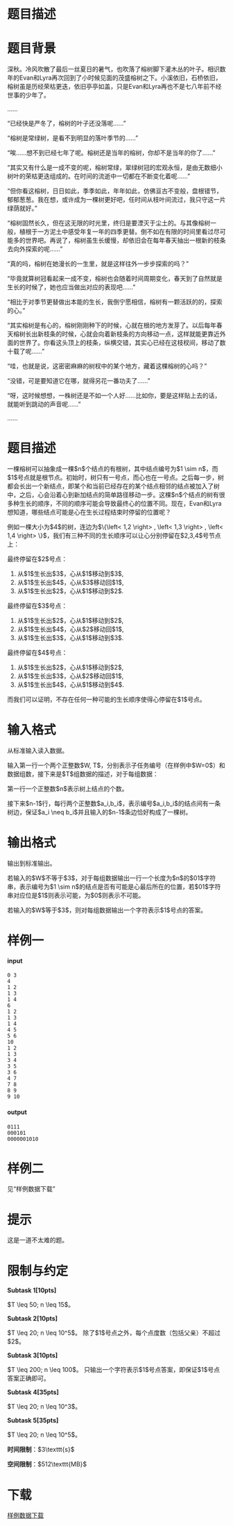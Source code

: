 # 题目描述


# 题目背景


<p>深秋。冷风吹散了最后一丝夏日的暑气，也吹落了榕树脚下灌木丛的叶子。相识数年的Evan和Lyra再次回到了小时候见面的茂盛榕树之下。小溪依旧，石桥依旧，榕树虽是历经荣枯更迭，依旧亭亭如盖，只是Evan和Lyra再也不是七八年前不经世事的少年了。</p>
<p>……</p>
<p>“已经快是严冬了，榕树的叶子还没落呢……”</p>
<p>“榕树是常绿树，是看不到明显的落叶季节的……”</p>
<p>“唉……想不到已经七年了呢。榕树还是当年的榕树，你却不是当年的你了……”</p>
<p>“其实又有什么是一成不变的呢，榕树常绿，翠绿树冠的宏观永恒，是由无数细小树叶的荣枯更迭组成的。在时间的流逝中一切都在不断变化着呢……”</p>
<p>“但你看这榕树，日日如此，季季如此，年年如此，仿佛亘古不变般，盘根错节，郁郁葱葱。我在想，或许成为一棵树更好吧，任时间从枝叶间流过，我只守这一片绿荫就好。”</p>
<p>“榕树固然长久，但在这无限的时光里，终归是要湮灭于尘土的。与其像榕树一般，植根于一方泥土中感受年复一年的四季更替。倒不如在有限的时间里看过尽可能多的世界吧。再说了，榕树虽生长缓慢，却依旧会在每年春天抽出一根新的枝条去向外探索的呢……”</p>
<p>“真的吗，榕树在她漫长的一生里，就是这样往外一步步探索的吗？”</p>
<p>“毕竟就算树冠看起来一成不变，榕树也会随着时间周期变化，春天到了自然就是生长的时候了，她也应当做出对应的表现吧……”</p>
<p>“相比于对季节更替做出本能的生长，我倒宁愿相信，榕树有一颗活跃的的，探索的心。”</p>
<p>“其实榕树是有心的，榕树刚刚种下的时候，心就在根的地方发芽了。以后每年春天榕树长出新枝条的时候，心就会向着新枝条的方向移动一点，这样就能更靠近外面的世界了。你看这头顶上的枝条，纵横交错，其实心已经在这枝杈间，移动了数十载了呢……”</p>
<p>“哇，也就是说，这密密麻麻的树杈中的某个地方，藏着这棵榕树的心吗？”</p>
<p>“没错，可是要知道它在哪，就得另花一番功夫了……”</p>
<p>“呀，这时候想想，一株树还是不如一个人好……比如你，要是这样贴上去的话，就能听到跳动的声音呢……”</p>
<p>……</p>

# 题目描述


<p>一棵榕树可以抽象成一棵$n$个结点的有根树，其中结点编号为$1 \sim n$，而$1$号点就是根节点。初始时，树只有一号点，而心也在一号点。之后每一步，树都会长出一个新结点，即某个和当前已经存在的某个结点相邻的结点被加入了树中，之后，心会沿着心到新加结点的简单路径移动一步。这棵$n$个结点的树有很多种生长的顺序，不同的顺序可能会导致最终心的位置不同。现在，Evan和Lyra想知道，哪些结点可能是心在生长过程结束时停留的位置呢？</p>
<p>例如一棵大小为$4$的树，连边为$\{\left&lt; 1,2 \right&gt; , \left&lt; 1,3 \right&gt; , \left&lt; 1,4 \right&gt; \}$，我们有三种不同的生长顺序可以让心分别停留在$2,3,4$号节点上：</p>
<p>最终停留在$2$号点：</p>
<ol><li>从$1$生长出$3$，心从$1$移动到$3$,</li>
<li>从$1$生长出$4$，心从$3$移动回$1$,</li>
<li>从$1$生长出$2$，心从$1$移动到$2$.</li>
</ol><p>最终停留在$3$号点：</p>
<ol><li>从$1$生长出$2$，心从$1$移动到$2$,</li>
<li>从$1$生长出$4$，心从$2$移动回$1$,</li>
<li>从$1$生长出$3$，心从$1$移动到$3$.</li>
</ol><p>最终停留在$4$号点：</p>
<ol><li>从$1$生长出$2$，心从$1$移动到$2$,</li>
<li>从$1$生长出$3$，心从$2$移动回$1$,</li>
<li>从$1$生长出$4$，心从$1$移动到$4$.</li>
</ol><p>而我们可以证明，不存在任何一种可能的生长顺序使得心停留在$1$号点。</p>

# 输入格式


<p>从标准输入读入数据。</p>
<p>输入第一行一个两个正整数$W, T$，分别表示子任务编号（在样例中$W=0$）和数据组数，接下来是$T$组数据的描述，对于每组数据：</p>
<p>第一行一个正整数$n$表示树上结点的个数。</p>
<p>接下来$n-1$行，每行两个正整数$a_i,b_i$，表示编号$a_i,b_i$的结点间有一条树边，保证$a_i \neq b_i$并且输入的$n-1$条边恰好构成了一棵树。</p>

# 输出格式


<p>输出到标准输出。</p>
<p>若输入的$W$不等于$3$，对于每组数据输出一行一个长度为$n$的$01$字符串，表示编号为$1 \sim n$的结点是否有可能是心最后所在的位置，若$01$字符串对应位是$1$则表示可能，为$0$则表示不可能。</p>
<p>若输入的$W$等于$3$，则对每组数据输出一个字符表示$1$号点的答案。</p>

# 样例一


<h4>input</h4>
<pre><code class="sh_plain">0 3
4
1 2
1 3
1 4
6
1 2
1 3
1 4
4 5
5 6
10
1 2
1 3
3 4
3 5
3 6
4 7
7 8
8 9
9 10</code></pre>
<h4>output</h4>
<pre><code class="sh_plain">0111
000101
0000001010</code></pre>

# 样例二


<p>见“样例数据下载”</p>

# 提示


<p>这是一道不太难的题。</p>

# 限制与约定


<p><strong>Subtask 1[10pts]</strong></p>
<p>$T \leq 50; n \leq 15$。</p>
<p><strong>Subtask 2[10pts]</strong></p>
<p>$T \leq 20; n \leq 10^5$。 除了$1$号点之外，每个点度数（包括父亲）不超过$2$。</p>
<p><strong>Subtask 3[10pts]</strong></p>
<p>$T \leq 200; n \leq 100$。 只输出一个字符表示$1$号点答案，即保证$1$号点答案正确即可。</p>
<p><strong>Subtask 4[35pts]</strong></p>
<p>$T \leq 20; n \leq 10^3$。</p>
<p><strong>Subtask 5[35pts]</strong></p>
<p>$T \leq 20; n \leq 10^5$。</p>
<p><strong>时间限制</strong>：$3\texttt{s}$</p>
<p><strong>空间限制</strong>：$512\texttt{MB}$</p>

# 下载


<p><a href="/download.php?type=problem&amp;id=345">样例数据下载</a></p>
